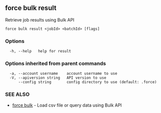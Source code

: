 ## force bulk result

Retrieve job results using Bulk API

```
force bulk result <jobId> <batchId> [flags]
```

### Options

```
  -h, --help   help for result
```

### Options inherited from parent commands

```
  -a, --account username    account username to use
  -V, --apiversion string   API version to use
      --config string       config directory to use (default: .force)
```

### SEE ALSO

* [force bulk](force_bulk.md)	 - Load csv file or query data using Bulk API

